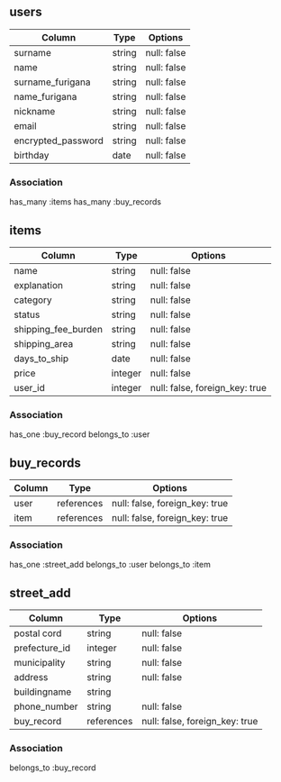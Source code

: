 ## users

|Column             |Type  |Options    |
|-------------------|------|-----------|
|surname            |string|null: false|
|name               |string|null: false|
|surname_furigana   |string|null: false|
|name_furigana      |string|null: false|
|nickname           |string|null: false|
|email              |string|null: false|
|encrypted_password |string|null: false|
|birthday           |date  |null: false|

### Association
has_many :items
has_many :buy_records

## items

|Column             |Type       |Options                         |
|-------------------|-----------|--------------------------------|
|name               |string     |null: false                     |
|explanation        |string     |null: false                     |
|category           |string     |null: false                     |
|status             |string     |null: false                     |
|shipping_fee_burden|string     |null: false                     |
|shipping_area      |string     |null: false                     |
|days_to_ship       |date       |null: false                     |
|price              |integer    |null: false                     |
|user_id            |integer    | null: false, foreign_key: true |



### Association
has_one :buy_record
belongs_to :user

## buy_records

|Column|Type       |Options                        |
|------|-----------|-------------------------------|
|user  |references |null: false, foreign_key: true |
|item  |references |null: false, foreign_key: true |


### Association
has_one :street_add
belongs_to :user
belongs_to :item

## street_add

|Column       |Type         |Options                         |
|-------------|-------------|--------------------------------|
|postal cord  |string       |null: false                     |
|prefecture_id  |integer    |null: false                     |
|municipality |string       |null: false                     |
|address      |string       |null: false                     |
|buildingname |string       ||
|phone_number |string       |null: false                     |
|buy_record   |references   | null: false, foreign_key: true |


### Association
belongs_to :buy_record